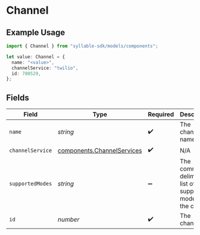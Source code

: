 # Channel

## Example Usage

```typescript
import { Channel } from "syllable-sdk/models/components";

let value: Channel = {
  name: "<value>",
  channelService: "twilio",
  id: 780529,
};
```

## Fields

| Field                                                                    | Type                                                                     | Required                                                                 | Description                                                              |
| ------------------------------------------------------------------------ | ------------------------------------------------------------------------ | ------------------------------------------------------------------------ | ------------------------------------------------------------------------ |
| `name`                                                                   | *string*                                                                 | :heavy_check_mark:                                                       | The channel name                                                         |
| `channelService`                                                         | [components.ChannelServices](../../models/components/channelservices.md) | :heavy_check_mark:                                                       | N/A                                                                      |
| `supportedModes`                                                         | *string*                                                                 | :heavy_minus_sign:                                                       | The comma-delimited list of supported modes for the channel              |
| `id`                                                                     | *number*                                                                 | :heavy_check_mark:                                                       | The channel ID                                                           |